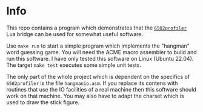 # Info

This repo contains a program which demonstrates that the [`6502profiler`](https://github.com/rmsk2/6502profiler) Lua bridge 
can be used for somewhat useful software.

Use `make run` to start a simple program which implements the "hangman" word guessing game. You will need the ACME macro assembler
to build and run this software. I have only tested this software on Linux (Ubuntu 22.04). The target `make test` executes some simple 
unit tests. 

The only part of the whole project which is dependent on the specifics of `6502profiler` is the file `hangmanio.asm`. If you replace 
its contens with routines that use the IO facilities of a real machine then this software should work on that machine. You may also 
have to adapt the charset which is used to draw the stick figure.
